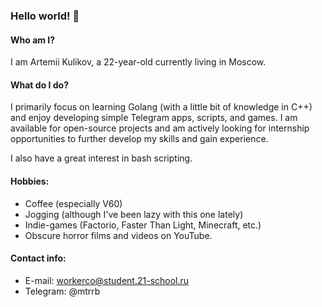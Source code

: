 ### Hello world! 👋

#### Who am I?

I am Artemii Kulikov, a 22-year-old currently living in Moscow.

#### What do I do?

I primarily focus on learning Golang (with a little bit of knowledge in C++) and enjoy developing simple Telegram apps, scripts, and games. I am available for open-source projects and am actively looking for internship opportunities to further develop my skills and gain experience.

I also have a great interest in bash scripting.

#### Hobbies:

- Coffee (especially V60)
- Jogging (although I've been lazy with this one lately)
- Indie-games (Factorio, Faster Than Light, Minecraft, etc.)
- Obscure horror films and videos on YouTube.

#### Contact info:
- E-mail: workerco@student.21-school.ru
- Telegram: @mtrrb

<!--
**vlle/vlle** is a ✨ _special_ ✨ repository because its `README.md` (this file) appears on your GitHub profile.

Here are some ideas to get you started:

- 🔭 I’m currently working on ...
- 🌱 I’m currently learning ...
- 👯 I’m looking to collaborate on ...
- 🤔 I’m looking for help with ...
- 💬 Ask me about ...
- 📫 How to reach me: ...
- 😄 Pronouns: ...
- ⚡ Fun fact: ...
-->
